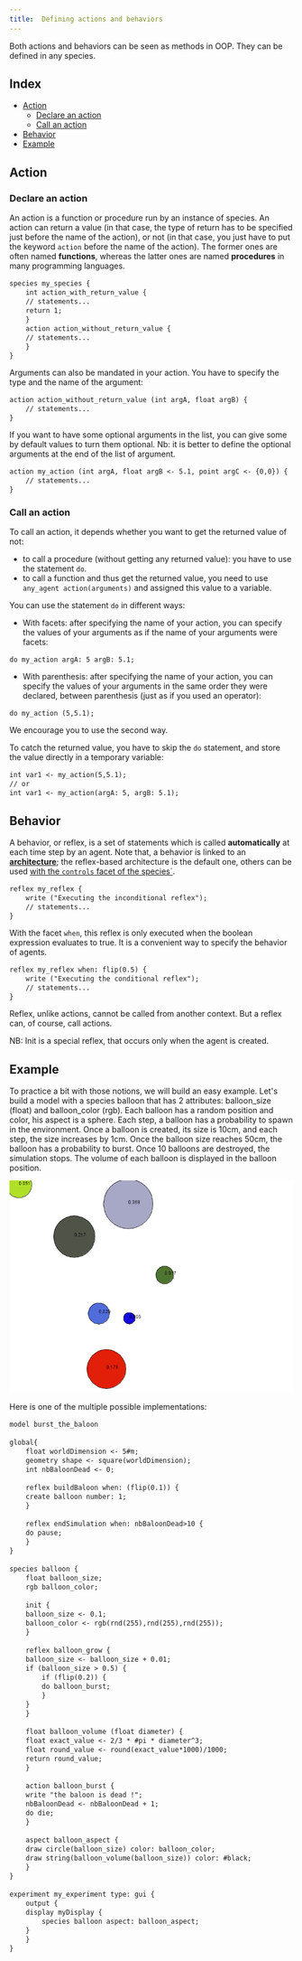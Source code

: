 ```yaml
---
title:  Defining actions and behaviors
---
```


[//]: # (startConcept|actions_and_behaviors)
[//]: # (keyword|concept_action)
[//]: # (keyword|concept_reflex)
[//]: # (keyword|concept_behavior)

Both actions and behaviors can be seen as methods in OOP. They can be defined in any species.

## Index

* [Action](#action)
  * [Declare an action](#declare-an-action)
  * [Call an action](#call-an-action)
* [Behavior](#behavior)
* [Example](#example)

## Action

### Declare an action

[//]: # (keyword|statement_action)
An action is a function or procedure run by an instance of species. An action can return a value (in that case, the type of return has to be specified just before the name of the action), or not (in that case, you just have to put the keyword `action` before the name of the action). The former ones are often named **functions**, whereas the latter ones are named **procedures** in many programming languages.

```
species my_species {
    int action_with_return_value {
	// statements...
	return 1;
    }
    action action_without_return_value {
	// statements...
    }
}
```

Arguments can also be mandated in your action. You have to specify the type and the name of the argument:

```
action action_without_return_value (int argA, float argB) {
    // statements...
}
```

If you want to have some optional arguments in the list, you can give some by default values to turn them optional. Nb: it is better to define the optional arguments at the end of the list of argument.

```
action my_action (int argA, float argB <- 5.1, point argC <- {0,0}) {
	// statements...
}
```

### Call an action

[//]: # (keyword|statement_do)
To call an action, it depends whether you want to get the returned value of not:

* to call a procedure (without getting any returned value): you have to use the statement `do`.
* to call a function and thus get the returned value, you need to use `any_agent action(arguments)` and assigned this value to a variable.

You can use the statement `do` in different ways:

* With facets: after specifying the name of your action, you can specify the values of your arguments as if the name of your arguments were facets:

```
do my_action argA: 5 argB: 5.1;
```

* With parenthesis: after specifying the name of your action, you can specify the values of your arguments in the same order they were declared, between parenthesis (just as if you used an operator):

```
do my_action (5,5.1);
```

We encourage you to use the second way. 

To catch the returned value, you have to skip the `do` statement, and store the value directly in a temporary variable:

```
int var1 <- my_action(5,5.1);
// or
int var1 <- my_action(argA: 5, argB: 5.1);
```

## Behavior

[//]: # (keyword|statement_reflex)
A behavior, or reflex, is a set of statements which is called **automatically** at each time step by an agent.
Note that, a behavior is linked to an [**architecture**](BuiltInArchitectures); the reflex-based architecture is the default one, others can be used [with the `controls` facet of the species`](ControlArchitecture).

```
reflex my_reflex {
    write ("Executing the inconditional reflex");
    // statements...
}
```

With the facet `when`, this reflex is only executed when the boolean expression evaluates to true. It is a convenient way to specify the behavior of agents.

```
reflex my_reflex when: flip(0.5) {
    write ("Executing the conditional reflex");
    // statements...
}
```

Reflex, unlike actions, cannot be called from another context. But a reflex can, of course, call actions.

NB: Init is a special reflex, that occurs only when the agent is created.

## Example

To practice a bit with those notions, we will build an easy example. Let's build a model with a species balloon that has 2 attributes: balloon_size (float) and balloon_color (rgb). Each balloon has a random position and color, his aspect is a sphere. Each step, a balloon has a probability to spawn in the environment. Once a balloon is created, its size is 10cm, and each step, the size increases by 1cm. Once the balloon size reaches 50cm, the balloon has a probability to burst. Once 10 balloons are destroyed, the simulation stops. The volume of each balloon is displayed in the balloon position.

![images/burst_the_baloon.png](/resources/images/manipulateBasicSpecies/burst_the_baloon.png) 

Here is one of the multiple possible implementations:

```
model burst_the_baloon

global{
    float worldDimension <- 5#m;
    geometry shape <- square(worldDimension);
    int nbBaloonDead <- 0;

    reflex buildBaloon when: (flip(0.1)) {
	create balloon number: 1;
    }
	
    reflex endSimulation when: nbBaloonDead>10 {
	do pause;
    }
}

species balloon {
    float balloon_size;
    rgb balloon_color;
    
    init {
	balloon_size <- 0.1;
	balloon_color <- rgb(rnd(255),rnd(255),rnd(255));
    }

    reflex balloon_grow {
	balloon_size <- balloon_size + 0.01;
	if (balloon_size > 0.5) {
	    if (flip(0.2)) {
		do balloon_burst;
	    }
	}
    }
	
    float balloon_volume (float diameter) {
	float exact_value <- 2/3 * #pi * diameter^3;
	float round_value <- round(exact_value*1000)/1000;
	return round_value;
    }
	
    action balloon_burst {
	write "the baloon is dead !";
	nbBaloonDead <- nbBaloonDead + 1;
	do die;
    }
	
    aspect balloon_aspect {
	draw circle(balloon_size) color: balloon_color;
	draw string(balloon_volume(balloon_size)) color: #black;
    }
}

experiment my_experiment type: gui {
    output {
	display myDisplay {
	    species balloon aspect: balloon_aspect;
	}
    }
}
```

[//]: # (endConcept|actions_and_behaviors)
